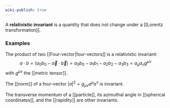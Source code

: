 ```yaml
---
wiki-publish: true
---
```

A **relativistic invariant** is a quantity that does not change under a [[Lorentz transformation]].
### Examples
The product of two [[Four-vector|four-vectors]] is a relativistic invariant:
$$a\cdot b=(a_{0}b_{0}-\vec{a}\cdot\vec{b})=a_{0}b_{0}-a_{1}b_{1}-a_{2}b_{2}-a_{3}b_{3}=a_{\mu}a_{\nu}g^{\mu\nu}$$
with $g^{\mu\nu}$ the [[metric tensor]].

The [[norm]] of a four-vector $|a|^{2}=g_{\mu\nu}a^{\mu}a^{\nu}$ is invariant.

The transverse momentum of a [[particle]], its azimuthal angle in [[spherical coordinates]], and the [[rapidity]] are other invariants.